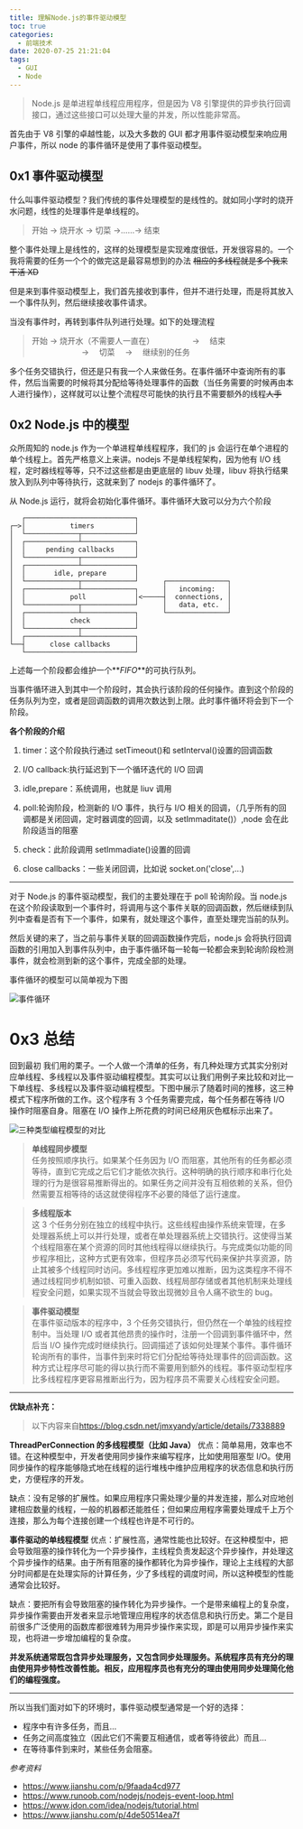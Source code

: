 ```yaml
---
title: 理解Node.js的事件驱动模型
toc: true
categories:
  - 前端技术
date: 2020-07-25 21:21:04
tags:
  - GUI
  - Node
---
```


> Node.js 是单进程单线程应用程序，但是因为 V8 引擎提供的异步执行回调接口，通过这些接口可以处理大量的并发，所以性能非常高。

<!--more-->

首先由于 V8 引擎的卓越性能，以及大多数的 GUI 都才用事件驱动模型来响应用户事件，所以 node 的事件循环是使用了事件驱动模型。

## 0x1 事件驱动模型

什么叫事件驱动模型？我们传统的事件处理模型的是线性的。就如同小学时的烧开水问题，线性的处理事件是单线程的。

> 开始 → 烧开水 → 切菜 →……→ 结束

整个事件处理上是线性的，这样的处理模型是实现难度很低，开发很容易的。一个我将需要的任务一个个的做完这是最容易想到的办法 ~~相应的多线程就是多个我来干活 XD~~

但是来到事件驱动模型上，我们首先接收到事件，但并不进行处理，而是将其放入一个事件队列，然后继续接收事件请求。

当没有事件时，再转到事件队列进行处理。如下的处理流程

> 开始 → 烧开水（不需要人一直在）　　　　　 → 　结束<br>
> 　　　　　　 → 　切菜　 → 　继续别的任务

多个任务交错执行，但还是只有我一个人来做任务。在事件循环中查询所有的事件，然后当需要的时候将其分配给等待处理事件的函数（当任务需要的时候再由本人进行操作），这样就可以让整个流程尽可能快的执行且不需要额外的线程~~人手~~

## 0x2 Node.js 中的模型

众所周知的 node.js 作为一个单进程单线程程序，我们的 js 会运行在单个进程的单个线程上。首先严格意义上来讲。nodejs 不是单线程架构，因为他有 I/O 线程，定时器线程等等，只不过这些都是由更底层的 libuv 处理，libuv 将执行结果放入到队列中等待执行，这就来到了 nodejs 的事件循环了。

从 Node.js 运行，就将会初始化事件循环。事件循环大致可以分为六个阶段

```
   ┌───────────────────────────┐
┌─>│           timers          │
│  └─────────────┬─────────────┘
│  ┌─────────────┴─────────────┐
│  │     pending callbacks     │
│  └─────────────┬─────────────┘
│  ┌─────────────┴─────────────┐
│  │       idle, prepare       │
│  └─────────────┬─────────────┘      ┌───────────────┐
│  ┌─────────────┴─────────────┐      │   incoming:   │
│  │           poll            │<─────┤  connections, │
│  └─────────────┬─────────────┘      │   data, etc.  │
│  ┌─────────────┴─────────────┐      └───────────────┘
│  │           check           │
│  └─────────────┬─────────────┘
│  ┌─────────────┴─────────────┐
└──┤      close callbacks      │
   └───────────────────────────┘
```

上述每一个阶段都会维护一个**_FIFO_**的可执行队列。

当事件循环进入到其中一个阶段时，其会执行该阶段的任何操作。直到这个阶段的任务队列为空，或者是回调函数的调用次数达到上限。此时事件循环将会到下一个阶段。

**各个阶段的介绍**

1. timer：这个阶段执行通过 setTimeout()和 setInterval()设置的回调函数

2. I/O callback:执行延迟到下一个循环迭代的 I/O 回调

3. idle,prepare：系统调用，也就是 liuv 调用

4. poll:轮询阶段，检测新的 I/O 事件，执行与 I/O 相关的回调，（几乎所有的回调都是关闭回调，定时器调度的回调，以及 setImmaditate()）,node 会在此阶段适当的阻塞

5. check：此阶段调用 setImmadiate()设置的回调

6. close callbacks：一些关闭回调，比如说 socket.on('close',...)

---

对于 Node.js 的事件驱动模型，我们的主要处理在于 poll 轮询阶段。当 node.js 在这个阶段读取到一个事件时，将调用与这个事件关联的回调函数，然后继续到队列中查看是否有下一个事件，如果有，就处理这个事件，直至处理完当前的队列。

然后关键的来了，当之前与事件关联的回调函数操作完后，node.js 会将执行回调函数的引用加入到事件队列中，由于事件循环每一轮每一轮都会来到轮询阶段检测事件，就会检测到新的这个事件，完成全部的处理。

事件循环的模型可以简单视为下图

![事件循环](./event_loop.jpg)

# 0x3 总结

回到最初 我们用的栗子。一个人做一个清单的任务，有几种处理方式其实分别对应单线程、多线程以及事件驱动编程模型。其实可以让我们用例子来比较和对比一下单线程、多线程以及事件驱动编程模型。下图中展示了随着时间的推移，这三种模式下程序所做的工作。这个程序有 3 个任务需要完成，每个任务都在等待 I/O 操作时阻塞自身。阻塞在 I/O 操作上所花费的时间已经用灰色框标示出来了。

![三种类型编程模型的对比](./three_type.png)

> **单线程同步模型**<br>
> 任务按照顺序执行。如果某个任务因为 I/O 而阻塞，其他所有的任务都必须等待，直到它完成之后它们才能依次执行。这种明确的执行顺序和串行化处理的行为是很容易推断得出的。如果任务之间并没有互相依赖的关系，但仍然需要互相等待的话这就使得程序不必要的降低了运行速度。

> **多线程版本**<br>
> 这 3 个任务分别在独立的线程中执行。这些线程由操作系统来管理，在多处理器系统上可以并行处理，或者在单处理器系统上交错执行。这使得当某个线程阻塞在某个资源的同时其他线程得以继续执行。与完成类似功能的同步程序相比，这种方式更有效率，但程序员必须写代码来保护共享资源，防止其被多个线程同时访问。多线程程序更加难以推断，因为这类程序不得不通过线程同步机制如锁、可重入函数、线程局部存储或者其他机制来处理线程安全问题，如果实现不当就会导致出现微妙且令人痛不欲生的 bug。

> **事件驱动模型**<br>
> 在事件驱动版本的程序中，3 个任务交错执行，但仍然在一个单独的线程控制中。当处理 I/O 或者其他昂贵的操作时，注册一个回调到事件循环中，然后当 I/O 操作完成时继续执行。回调描述了该如何处理某个事件。事件循环轮询所有的事件，当事件到来时将它们分配给等待处理事件的回调函数。这种方式让程序尽可能的得以执行而不需要用到额外的线程。事件驱动型程序比多线程程序更容易推断出行为，因为程序员不需要关心线程安全问题。

---

**优缺点补充：**

> 以下内容来自<https://blog.csdn.net/jmxyandy/article/details/7338889>

**ThreadPerConnection 的多线程模型（比如 Java）**
优点：简单易用，效率也不错。在这种模型中，开发者使用同步操作来编写程序，比如使用阻塞型 I/O。使用同步操作的程序能够隐式地在线程的运行堆栈中维护应用程序的状态信息和执行历史，方便程序的开发。

缺点：没有足够的扩展性。如果应用程序只需处理少量的并发连接，那么对应地创建相应数量的线程，一般的机器都还能胜任；但如果应用程序需要处理成千上万个连接，那么为每个连接创建一个线程也许是不可行的。

**事件驱动的单线程模型**
优点：扩展性高，通常性能也比较好。在这种模型中，把会导致阻塞的操作转化为一个异步操作，主线程负责发起这个异步操作，并处理这个异步操作的结果。由于所有阻塞的操作都转化为异步操作，理论上主线程的大部分时间都是在处理实际的计算任务，少了多线程的调度时间，所以这种模型的性能通常会比较好。

缺点：要把所有会导致阻塞的操作转化为异步操作。一个是带来编程上的复杂度，异步操作需要由开发者来显示地管理应用程序的状态信息和执行历史。第二个是目前很多广泛使用的函数库都很难转为用异步操作来实现，即是可以用异步操作来实现，也将进一步增加编程的复杂度。

**并发系统通常既包含异步处理服务，又包含同步处理服务。系统程序员有充分的理由使用异步特性改善性能。相反，应用程序员也有充分的理由使用同步处理简化他们的编程强度。**

---

所以当我们面对如下的环境时，事件驱动模型通常是一个好的选择：

- 程序中有许多任务，而且…
- 任务之间高度独立（因此它们不需要互相通信，或者等待彼此）而且…
- 在等待事件到来时，某些任务会阻塞。

_参考资料_

- <https://www.jianshu.com/p/9faada4cd977>
- <https://www.runoob.com/nodejs/nodejs-event-loop.html>
- <https://www.jdon.com/idea/nodejs/tutorial.html>
- <https://www.jianshu.com/p/4de50514ea7f>
